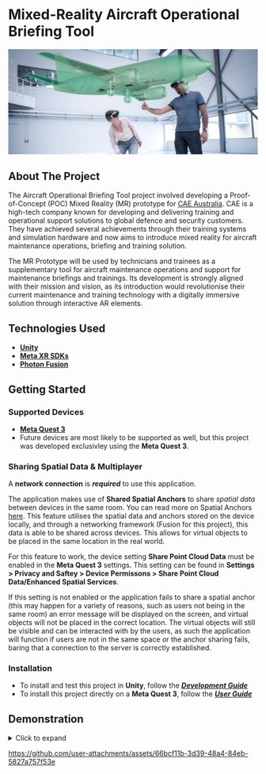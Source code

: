 # Mixed-Reality Aircraft Operational Briefing Tool

![Banner](./Documentation/Media/banner.png)

## About The Project

The Aircraft Operational Briefing Tool project involved developing a Proof-of-Concept (POC) Mixed Reality (MR) prototype for
[CAE Australia](https://www.cae.com/defense-security/regional-operations/cae-australia/). CAE is a high-tech company known
for developing and delivering training and operational support solutions to global defence and security customers. They have
achieved several achievements through their training systems and simulation hardware and now aims to introduce mixed reality
for aircraft maintenance operations, briefing and training solution.

The MR Prototype will be used by technicians and trainees as a supplementary tool for aircraft maintenance operations and
support for maintenance briefings and trainings. Its development is strongly aligned with their mission and vision, as its
introduction would revolutionise their current maintenance and training technology with a digitally immersive solution through
interactive AR elements.

## Technologies Used

- [**Unity**](https://unity.com/)
- [**Meta XR SDKs**](https://assetstore.unity.com/publishers/25353)
- [**Photon Fusion**](https://www.photonengine.com/fusion)

## Getting Started

### Supported Devices

- [**Meta Quest 3**](https://www.meta.com/au/quest/quest-3/)
- Future devices are most likely to be supported as well, but this project was developed exclusivley using the **Meta Quest 3**.

### Sharing Spatial Data & Multiplayer

A **network connection** is ***required*** to use this application.

The application makes use of **Shared Spatial Anchors** to share *spatial data* between devices in the same room. You can read more
on Spatial Anchors [here](https://developers.meta.com/horizon/documentation/unity/unity-spatial-anchors-overview/). This feature
utilises the spatial data and anchors stored on the device locally, and through a networking framework (Fusion for this project),
this data is able to be shared across devices. This allows for virtual objects to be placed in the same location in the real world.

For this feature to work, the device setting **Share Point Cloud Data** must be enabled in the **Meta Quest 3** settings. This
setting can be found in **Settings > Privacy and Saftey > Device Permissons > Share Point Cloud Data/Enhanced Spatial Services**.

If this setting is not enabled or the application fails to share a spatial anchor (this may happen for a variety of reasons, such as users
not being in the same room) an error message will be displayed on the screen, and virtual objects will not be placed in the correct location.
The virtual objects will still be visible and can be interacted with by the users, as such the application will function if users are not
in the same space or the anchor sharing fails, baring that a connection to the server is correctly established.

### Installation

- To install and test this project in **Unity**, follow the [***Development Guide***](./Documentation/Development%20Guide.md)
- To install this project directly on a **Meta Quest 3**, follow the [***User Guide***](./Documentation/User%20Guide.md)

## Demonstration

<details>
  <summary>Click to expand</summary>
  <div style="text-align: center;">
    <img src="./Documentation/Media/full demo.gif" alt="Menu Interactions"/>
  </div>
</details>

https://github.com/user-attachments/assets/66bcf11b-3d39-48a4-84eb-5827a757f53e


